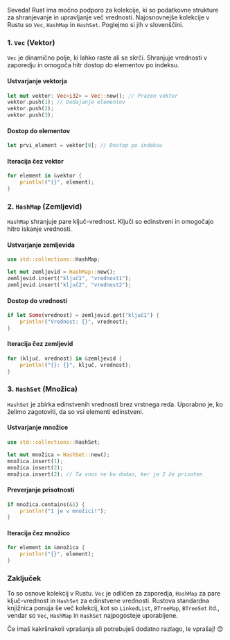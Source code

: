 Seveda! Rust ima močno podporo za kolekcije, ki so podatkovne strukture za shranjevanje in upravljanje več vrednosti. Najosnovnejše kolekcije v Rustu so `Vec`, `HashMap` in `HashSet`. Poglejmo si jih v slovenščini.

### 1. `Vec` (Vektor)
`Vec` je dinamično polje, ki lahko raste ali se skrči. Shranjuje vrednosti v zaporedju in omogoča hitr dostop do elementov po indeksu.

#### Ustvarjanje vektorja
```rust
let mut vektor: Vec<i32> = Vec::new(); // Prazen vektor
vektor.push(1); // Dodajanje elementov
vektor.push(2);
vektor.push(3);
```

#### Dostop do elementov
```rust
let prvi_element = vektor[0]; // Dostop po indeksu
```

#### Iteracija čez vektor
```rust
for element in &vektor {
    println!("{}", element);
}
```

### 2. `HashMap` (Zemljevid)
`HashMap` shranjuje pare ključ-vrednost. Ključi so edinstveni in omogočajo hitro iskanje vrednosti.

#### Ustvarjanje zemljevida
```rust
use std::collections::HashMap;

let mut zemljevid = HashMap::new();
zemljevid.insert("ključ1", "vrednost1");
zemljevid.insert("ključ2", "vrednost2");
```

#### Dostop do vrednosti
```rust
if let Some(vrednost) = zemljevid.get("ključ1") {
    println!("Vrednost: {}", vrednost);
}
```

#### Iteracija čez zemljevid
```rust
for (ključ, vrednost) in &zemljevid {
    println!("{}: {}", ključ, vrednost);
}
```

### 3. `HashSet` (Množica)
`HashSet` je zbirka edinstvenih vrednosti brez vrstnega reda. Uporabno je, ko želimo zagotoviti, da so vsi elementi edinstveni.

#### Ustvarjanje množice
```rust
use std::collections::HashSet;

let mut množica = HashSet::new();
množica.insert(1);
množica.insert(2);
množica.insert(2); // Ta vnos ne bo dodan, ker je 2 že prisoten
```

#### Preverjanje prisotnosti
```rust
if množica.contains(&1) {
    println!("1 je v množici!");
}
```

#### Iteracija čez množico
```rust
for element in &množica {
    println!("{}", element);
}
```

### Zaključek
To so osnove kolekcij v Rustu. `Vec` je odličen za zaporedja, `HashMap` za pare ključ-vrednost in `HashSet` za edinstvene vrednosti. Rustova standardna knjižnica ponuja še več kolekcij, kot so `LinkedList`, `BTreeMap`, `BTreeSet` itd., vendar so `Vec`, `HashMap` in `HashSet` najpogosteje uporabljene.

Če imaš kakršnakoli vprašanja ali potrebuješ dodatno razlago, le vprašaj! 😊
